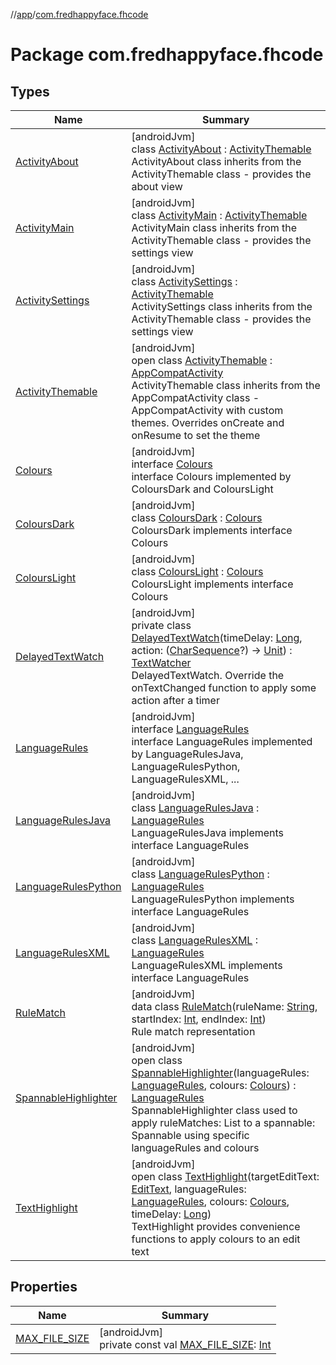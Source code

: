 //[app](../../index.md)/[com.fredhappyface.fhcode](index.md)

# Package com.fredhappyface.fhcode

## Types

| Name | Summary |
|---|---|
| [ActivityAbout](-activity-about/index.md) | [androidJvm]<br>class [ActivityAbout](-activity-about/index.md) : [ActivityThemable](-activity-themable/index.md)<br>ActivityAbout class inherits from the ActivityThemable class - provides the about view |
| [ActivityMain](-activity-main/index.md) | [androidJvm]<br>class [ActivityMain](-activity-main/index.md) : [ActivityThemable](-activity-themable/index.md)<br>ActivityMain class inherits from the ActivityThemable class - provides the settings view |
| [ActivitySettings](-activity-settings/index.md) | [androidJvm]<br>class [ActivitySettings](-activity-settings/index.md) : [ActivityThemable](-activity-themable/index.md)<br>ActivitySettings class inherits from the ActivityThemable class - provides the settings view |
| [ActivityThemable](-activity-themable/index.md) | [androidJvm]<br>open class [ActivityThemable](-activity-themable/index.md) : [AppCompatActivity](https://developer.android.com/reference/kotlin/androidx/appcompat/app/AppCompatActivity.html)<br>ActivityThemable class inherits from the AppCompatActivity class - AppCompatActivity with custom themes. Overrides onCreate and onResume to set the theme |
| [Colours](-colours/index.md) | [androidJvm]<br>interface [Colours](-colours/index.md)<br>interface Colours implemented by ColoursDark and ColoursLight |
| [ColoursDark](-colours-dark/index.md) | [androidJvm]<br>class [ColoursDark](-colours-dark/index.md) : [Colours](-colours/index.md)<br>ColoursDark implements interface Colours |
| [ColoursLight](-colours-light/index.md) | [androidJvm]<br>class [ColoursLight](-colours-light/index.md) : [Colours](-colours/index.md)<br>ColoursLight implements interface Colours |
| [DelayedTextWatch](-delayed-text-watch/index.md) | [androidJvm]<br>private class [DelayedTextWatch](-delayed-text-watch/index.md)(timeDelay: [Long](https://kotlinlang.org/api/latest/jvm/stdlib/kotlin/-long/index.html), action: ([CharSequence](https://kotlinlang.org/api/latest/jvm/stdlib/kotlin/-char-sequence/index.html)?) -&gt; [Unit](https://kotlinlang.org/api/latest/jvm/stdlib/kotlin/-unit/index.html)) : [TextWatcher](https://developer.android.com/reference/kotlin/android/text/TextWatcher.html)<br>DelayedTextWatch. Override the onTextChanged function to apply some action after a timer |
| [LanguageRules](-language-rules/index.md) | [androidJvm]<br>interface [LanguageRules](-language-rules/index.md)<br>interface LanguageRules implemented by LanguageRulesJava, LanguageRulesPython, LanguageRulesXML, ... |
| [LanguageRulesJava](-language-rules-java/index.md) | [androidJvm]<br>class [LanguageRulesJava](-language-rules-java/index.md) : [LanguageRules](-language-rules/index.md)<br>LanguageRulesJava implements interface LanguageRules |
| [LanguageRulesPython](-language-rules-python/index.md) | [androidJvm]<br>class [LanguageRulesPython](-language-rules-python/index.md) : [LanguageRules](-language-rules/index.md)<br>LanguageRulesPython implements interface LanguageRules |
| [LanguageRulesXML](-language-rules-x-m-l/index.md) | [androidJvm]<br>class [LanguageRulesXML](-language-rules-x-m-l/index.md) : [LanguageRules](-language-rules/index.md)<br>LanguageRulesXML implements interface LanguageRules |
| [RuleMatch](-rule-match/index.md) | [androidJvm]<br>data class [RuleMatch](-rule-match/index.md)(ruleName: [String](https://kotlinlang.org/api/latest/jvm/stdlib/kotlin/-string/index.html), startIndex: [Int](https://kotlinlang.org/api/latest/jvm/stdlib/kotlin/-int/index.html), endIndex: [Int](https://kotlinlang.org/api/latest/jvm/stdlib/kotlin/-int/index.html))<br>Rule match representation |
| [SpannableHighlighter](-spannable-highlighter/index.md) | [androidJvm]<br>open class [SpannableHighlighter](-spannable-highlighter/index.md)(languageRules: [LanguageRules](-language-rules/index.md), colours: [Colours](-colours/index.md)) : [LanguageRules](-language-rules/index.md)<br>SpannableHighlighter class used to apply ruleMatches: List<RuleMatch> to a spannable: Spannable using specific languageRules and colours |
| [TextHighlight](-text-highlight/index.md) | [androidJvm]<br>open class [TextHighlight](-text-highlight/index.md)(targetEditText: [EditText](https://developer.android.com/reference/kotlin/android/widget/EditText.html), languageRules: [LanguageRules](-language-rules/index.md), colours: [Colours](-colours/index.md), timeDelay: [Long](https://kotlinlang.org/api/latest/jvm/stdlib/kotlin/-long/index.html))<br>TextHighlight provides convenience functions to apply colours to an edit text |

## Properties

| Name | Summary |
|---|---|
| [MAX_FILE_SIZE](-m-a-x_-f-i-l-e_-s-i-z-e.md) | [androidJvm]<br>private const val [MAX_FILE_SIZE](-m-a-x_-f-i-l-e_-s-i-z-e.md): [Int](https://kotlinlang.org/api/latest/jvm/stdlib/kotlin/-int/index.html) |
